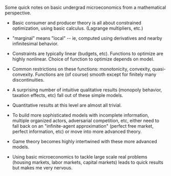 Some quick notes on basic undergrad microeconomics from a mathematical
perspective.

- Basic consumer and producer theory is all about constrained optimization,
  using basic calculus. (Lagrange multipliers, etc.)

- "marginal" means "local" -- ie, computed using derivatives and nearby
  infinitesimal behavior.

- Constraints are typically linear (budgets, etc). Functions to optimize
  are highly nonlinear. Choice of function to optimize depends on model.

- Common restrictions on these functions: monotonicity, convexity,
  quasi-convexity. Functions are (of course) smooth except for finitely many
  discontinuities.

- A surprising number of intuitive qualitative results (monopoly behavior,
  taxation effects, etc) fall out of these simple models.

- Quantitative results at this level are almost all trivial.

- To build more sophisticated models with incomplete information, multiple
  organized actors, adversarial competition, etc, either need to fall back on
  an "infinite-agent approximation" (perfect free market, perfect information,
  etc) or move into more advanced theory.

- Game theory becomes highly intertwined with these more advanced models.

- Using basic microeconomics to tackle large scale real problems (housing
  markets, labor markets, capital markets) leads to quick results but makes
  me very nervous.

